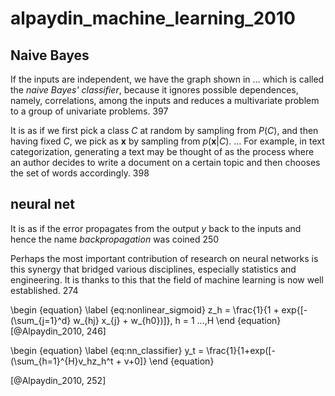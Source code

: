 # alpaydin_machine_learning_2010


## Naive Bayes

If the inputs are independent, we have the graph shown in ... which is called the _naive Bayes' classifier_, because it ignores possible dependences, namely, correlations, among the inputs and reduces a multivariate problem to a group of univariate problems. 397

It is as if we first pick a class $C$ at random by sampling from $P(C)$, and then having fixed $C$, we pick as $\mathbf{x}$ by sampling from $p(\mathbf{x}|C)$. ... For example, in text categorization, generating a text may be thought of as the process where an author decides to write a document on a certain topic and then chooses the set of words accordingly. 398


## neural net 
 It is as if the error propagates from the output _y_ back to the inputs and hence the name _backpropagation_ was coined 250

Perhaps the most important contribution of research on neural networks is this synergy that bridged various disciplines, especially statistics and engineering. It is thanks to this that the field of machine learning is now well established. 274

\begin {equation}
\label {eq:nonlinear_sigmoid}
z_h = \frac{1}{1 + exp{[-(\sum_{j=1}^d} w_{hj} x_{j} + w_{h0})]}, h = 1 ...,H
\end {equation}
[@Alpaydin_2010, 246]

\begin {equation}
\label {eq:nn_classifier}
y_t = \frac{1}{1+exp([-(\sum_{h=1}^{H}v_hz_h^t + v+0]}
\end {equation}

[@Alpaydin_2010, 252]
